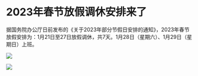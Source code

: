 # 2023年春节放假调休安排来了

据国务院办公厅日前发布的《关于2023年部分节假日安排的通知》，2023年春节放假安排为：1月21日至27日放假调休，共7天。1月28日（星期六）、1月29日（星期日）上班。

![](https://inews.gtimg.com/newsapp_bt/0/15592798947/1000)

![](https://inews.gtimg.com/newsapp_bt/0/15592816065/1000)

